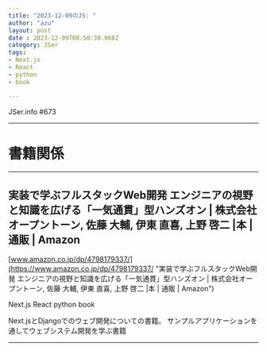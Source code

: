 ```yaml
---
title: "2023-12-09のJS: "
author: "azu"
layout: post
date : 2023-12-09T08:50:38.068Z
category: JSer
tags:
- Next.js
- React
- python
- book

---
```


JSer.info #673

----

<h1 class="site-genre">書籍関係</h1>

----

## 実装で学ぶフルスタックWeb開発 エンジニアの視野と知識を広げる「一気通貫」型ハンズオン | 株式会社オープントーン, 佐藤 大輔, 伊東 直喜, 上野 啓二 |本 | 通販 | Amazon
[www.amazon.co.jp/dp/4798179337/](https://www.amazon.co.jp/dp/4798179337/ "実装で学ぶフルスタックWeb開発 エンジニアの視野と知識を広げる「一気通貫」型ハンズオン | 株式会社オープントーン, 佐藤 大輔, 伊東 直喜, 上野 啓二 |本 | 通販 | Amazon")
<p class="jser-tags jser-tag-icon"><span class="jser-tag">Next.js</span> <span class="jser-tag">React</span> <span class="jser-tag">python</span> <span class="jser-tag">book</span></p>

Next.jsとDjangoでのウェブ開発についての書籍。
サンプルアプリケーションを通してウェブシステム開発を学ぶ書籍


----
